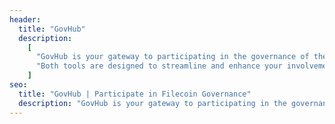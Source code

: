 ```yaml
---
header:
  title: "GovHub"
  description:
    [
      "GovHub is your gateway to participating in the governance of the Filecoin network. It currently hosts PowerVote, an on-chain voting tool for the Filecoin community, and Fil Poll, an off-chain polling tool for gathering opinions on early ideas and community proposals. Features for FIP tracking and visualization are in development, and future governance tools will also be available here.",
      "Both tools are designed to streamline and enhance your involvement in the governance of Filecoin. By using GovHub, you can contribute to meaningful discussions, vote on critical proposals, and stay informed about the latest developments in the network.",
    ]
seo:
  title: "GovHub | Participate in Filecoin Governance"
  description: "GovHub is your gateway to participating in the governance of the Filecoin network, featuring tools like PowerVote for on-chain voting and Fil Poll for off-chain polling."
---
```

